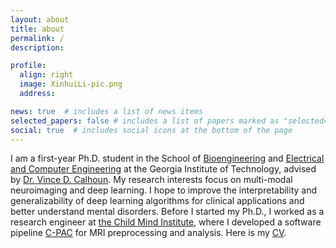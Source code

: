 ```yaml
---
layout: about
title: about
permalink: /
description:

profile:
  align: right
  image: XinhuiLi-pic.png
  address: 

news: true  # includes a list of news items
selected_papers: false # includes a list of papers marked as "selected={true}"
social: true  # includes social icons at the bottom of the page
---
```


I am a first-year Ph.D. student in the School of [Bioengineering](https://bioengineering.gatech.edu/) and [Electrical and Computer Engineering](https://www.ece.gatech.edu/) at the Georgia Institute of Technology, advised by [Dr. Vince D. Calhoun](https://scholar.google.com/citations?user=WNOoGKIAAAAJ&hl=en). My research interests focus on multi-modal neuroimaging and deep learning. I hope to improve the interpretability and generalizability of deep learning algorithms for clinical applications and better understand mental disorders. Before I started my Ph.D., I worked as a research engineer at [the Child Mind Institute](https://childmind.org/), where I developed a software pipeline [C-PAC](https://fcp-indi.github.io/) for MRI preprocessing and analysis. Here is my [CV](assets/cv/XinhuiLi-CV-10-21.pdf).